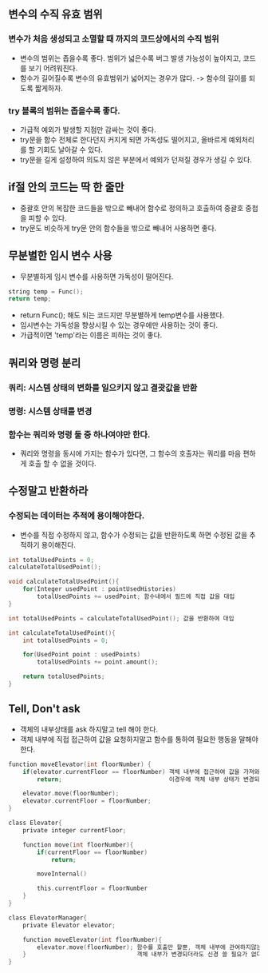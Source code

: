 변수의 수직 유효 범위
-----
### 변수가 처음 생성되고 소멸할 때 까지의 코드상에서의 수직 범위
+ 변수의 범위는 좁을수록 좋다. 범위가 넓은수록 버그 발생 가능성이 높아지고, 코드를 보기 어려워진다.
+ 함수가 길어질수록 변수의 유효범위가 넓어지는 경우가 많다. -> 함수의 길이를 되도록 짧게하자.

### try 블록의 범위는 좁을수록 좋다.
+ 가급적 예외가 발생할 지점만 감싸는 것이 좋다.
+ try문을 함수 전체로 한다던지 커지게 되면 가독성도 떨어지고, 올바르게 예외처리를 할 기회도 날아갈 수 있다.
+ try문을 길게 설정하여 의도치 않은 부분에서 예외가 던져질 경우가 생길 수 있다. 

if절 안의 코드는 딱 한 줄만
-----
+ 중괄호 안의 복잡한 코드들을 밖으로 빼내어 함수로 정의하고 호출하여 중괄호 중첩을 피할 수 있다.
+ try문도 비슷하게 try문 안의 함수들을 밖으로 빼내어 사용하면 좋다.

무분별한 임시 변수 사용
-----
+ 무분별하게 임시 변수를 사용하면 가독성이 떨어진다.
```C
string temp = Func();
return temp;
```
+ return Func(); 해도 되는 코드지만 무분별하게 temp변수를 사용했다.
+ 임시변수는 가독성을 향상시킬 수 있는 경우에만 사용하는 것이 좋다.
+ 가급적이면 'temp'라는 이름은 피하는 것이 좋다.

쿼리와 명령 분리
-----
### 쿼리: 시스템 상태의 변화를 일으키지 않고 결괏값을 반환
### 명령: 시스템 상태를 변경   
### 함수는 쿼리와 명령 둘 중 하나여야만 한다.
+ 쿼리와 명령을 동시에 가지는 함수가 있다면, 그 함수의 호출자는 쿼리를 마음 편하게 호출 할 수 없을 것이다.   

수정말고 반환하라
-----
### 수정되는 데이터는 추적에 용이해야한다.
+ 변수를 직접 수정하지 않고, 함수가 수정되는 값을 반환하도록 하면 수정된 값을 추적하기 용이해진다.
```C
int totalUsedPoints = 0;
calculateTotalUsedPoint();

void calculateTotalUsedPoint(){
    for(Integer usedPoint : pointUsedHistories)
        totalUsedPoints += usedPoint; 함수내에서 필드에 직접 값을 대입
}
```
```C
int totalUsedPoints = calculateTotalUsedPoint(); 값을 반환하여 대입

int calculateTotalUsedPoint(){
    int totalUsedPoints = 0;

    for(UsedPoint point : usedPoints)
        totalUsedPoints += point.amount();

    return totalUsedPoints;
}
```

Tell, Don't ask
-----
+ 객체의 내부상태를 ask 하지말고 tell 해야 한다.
+ 객체 내부에 직접 접근하여 값을 요청하지말고 함수를 통하여 필요한 행동을 말해야한다.
```C
function moveElevator(int floorNumber) {
    if(elevator.currentFloor == floorNumber) 객체 내부에 접근하여 값을 가져와서 비교한다.
        return;                              이경우에 객체 내부 상태가 변경되면 이부분도 변경되야 한다.

    elevator.move(floorNumber);
    elevator.currentFloor = floorNumber;
}
```
```C
class Elevator{
    private integer currentFloor;

    function move(int floorNumber){
        if(currentFloor == floorNumber)
            return;

        moveInternal()

        this.currentFloor = floorNumber
    }
}

class ElevatorManager{
    private Elevator elevator;

    function moveElevator(int floorNumber){
        elevator.move(floorNumber); 함수를 호출만 할뿐, 객체 내부에 관여하지않는다.
    }                               객체 내부가 변경되더라도 신경 쓸 필요가 없다. -> 캡슐화가 잘 되어있다.
}
```
